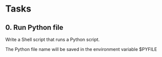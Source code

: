 # Tasks

## 0. Run Python file 

Write a Shell script that runs a Python script.

The Python file name will be saved in the environment variable $PYFILE


